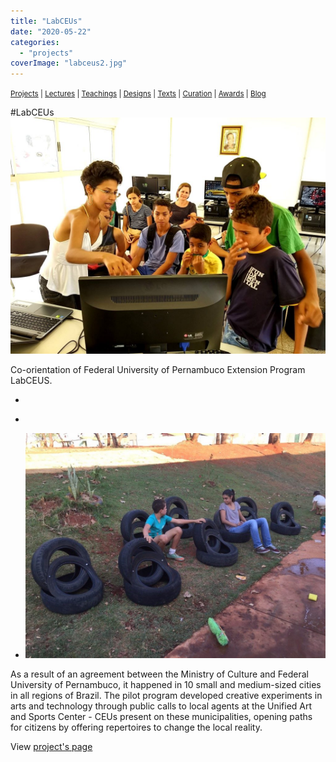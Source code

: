 ```yaml
---
title: "LabCEUs"
date: "2020-05-22"
categories: 
  - "projects"
coverImage: "labceus2.jpg"
---
```


<small>[Projects](../projects.html) | [Lectures](../lectures.html) | [Teachings](../teachings.html) | [Designs](../designs.html) | [Texts](../texts.html) | [Curation](../curation.html) | [Awards](../awards.html) | <a href="https://readruiz.medium.com/" target="_blank">Blog</a></small>

#LabCEUs
<img src="images/labceus2.jpg" alt="" />

Co-orientation of Federal University of Pernambuco Extension Program LabCEUS.

- <a href="https://thisismyart.eratudomato.online/wp-content/uploads/sites/11/2020/05/26777138753_845ddcecea_o-1024x683.jpg"><img src="images/26777138753_845ddcecea_o-1024x683.jpg" alt="" /></a>
    
- <a href="https://thisismyart.eratudomato.online/wp-content/uploads/sites/11/2020/05/29342797183_6f66f72aba_o-1024x579.jpg"><img src="images/29342797183_6f66f72aba_o-1024x579.jpg" alt="" /></a>
    
- <a href="https://thisismyart.eratudomato.online/wp-content/uploads/sites/11/2020/05/labceus1.jpg"><img src="images/labceus1.jpg" alt="" /></a>
    

As a result of an agreement between the Ministry of Culture and Federal University of Pernambuco, it happened in 10 small and medium-sized cities in all regions of Brazil. The pilot program developed creative experiments in arts and technology through public calls to local agents at the Unified Art and Sports Center - CEUs present on these municipalities, opening paths for citizens by offering repertoires to change the local reality.

View [project's page](http://inciti.org/projeto/labceus/)
